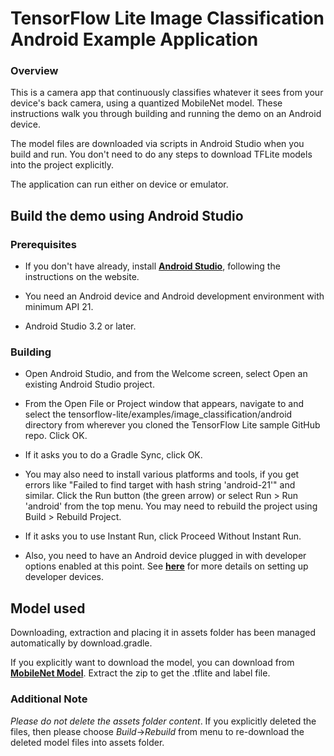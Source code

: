 # TensorFlow Lite Image Classification Android Example Application

### Overview

This is a camera app that continuously classifies whatever it sees from your device's back camera, using a quantized MobileNet model. These instructions walk you through building and running the demo on an Android device.

The model files are downloaded via scripts in Android Studio when you build and run. You don't need to do any steps to download TFLite models into the project explicitly.

The application can run either on device or emulator.

<!-- TODO(b/124116863): Add app screenshot. -->

## Build the demo using Android Studio

### Prerequisites

* If you don't have already, install **[Android Studio](https://developer.android.com/studio/index.html)**, following the instructions on the website.

* You need an Android device and Android development environment with minimum API 21.

* Android Studio 3.2 or later.


### Building
* Open Android Studio, and from the Welcome screen, select Open an existing Android Studio project.

* From the Open File or Project window that appears, navigate to and select the tensorflow-lite/examples/image_classification/android directory from wherever you cloned the TensorFlow Lite sample GitHub repo. Click OK.

* If it asks you to do a Gradle Sync, click OK.

* You may also need to install various platforms and tools, if you get errors like "Failed to find target with hash string 'android-21'" and similar.
Click the Run button (the green arrow) or select Run > Run 'android' from the top menu. You may need to rebuild the project using Build > Rebuild Project.

* If it asks you to use Instant Run, click Proceed Without Instant Run.

* Also, you need to have an Android device plugged in with developer options enabled at this point. See **[here](https://developer.android.com/studio/run/device)** for more details on setting up developer devices.


## Model used
Downloading, extraction and placing it in assets folder has been managed automatically by download.gradle.

If you explicitly want to download the model, you can download from **[MobileNet Model](https://storage.googleapis.com/download.tensorflow.org/models/tflite/mobilenet_v1_224_android_quant_2017_11_08.zip)**. Extract the zip to get the .tflite and label file.


### Additional Note
_Please do not delete the assets folder content_. If you explicitly deleted the files, then please choose *Build*->*Rebuild* from menu to re-download the deleted model files into assets folder.


